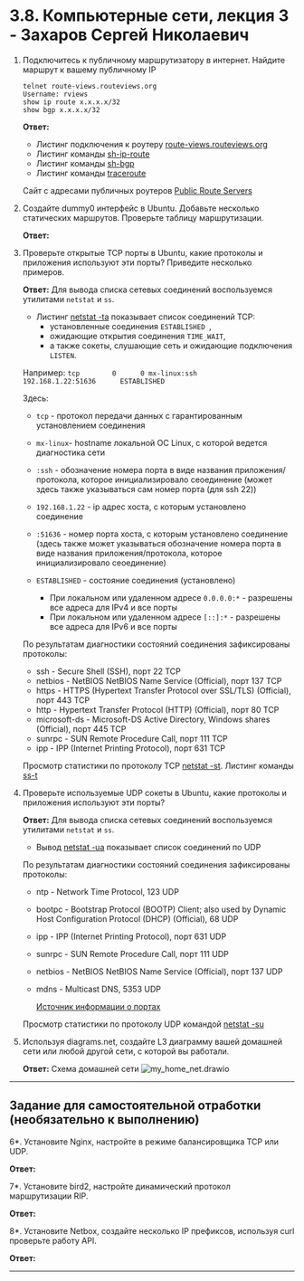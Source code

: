 # 3.8. Компьютерные сети, лекция 3 - Захаров Сергей Николаевич

1. Подключитесь к публичному маршрутизатору в интернет. Найдите маршрут к вашему публичному IP
    ```
    telnet route-views.routeviews.org
    Username: rviews
    show ip route x.x.x.x/32
    show bgp x.x.x.x/32
    ```
   **Ответ:**
   
     - Листинг подключения к роутеру [route-views.routeviews.org](route-views.bash)
     - Листинг команды [sh-ip-route](sh-ip-route.bash)
     - Листинг команды [sh-bgp](sh-bgp.bash)
     - Листинг команды [traceroute](traceroute.bash)

   Сайт с адресами публичных роутеров [Public Route Servers](http://www.routeservers.org/)
 
2. Создайте dummy0 интерфейс в Ubuntu. Добавьте несколько статических маршрутов. Проверьте таблицу маршрутизации.
 
   **Ответ:**
 
3. Проверьте открытые TCP порты в Ubuntu, какие протоколы и приложения используют эти порты? Приведите несколько примеров.
 
   **Ответ:**
   Для вывода списка сетевых соединений воспользуемся утилитами ` netstat ` и ` ss `.
   
    - Листинг [netstat -ta](netstat-ta.bash) показывает список соединений TCP:
      -  установленные соединения  `ESTABLISHED `, 
      -  ожидающие открытия соединения ` TIME_WAIT `, 
      -  а также сокеты, слушающие сеть и ожидающие подключения ` LISTEN `.

   Например: ` tcp        0      0 mx-linux:ssh            192.168.1.22:51636      ESTABLISHED `

   Здесь:
   - ` tcp ` - протокол передачи данных с гарантированным установлением соединения
   - ` mx-linux `- hostname локальной ОС Linux, с которой ведется диагностика сети
   - ` :ssh ` - обозначение номера порта в виде названия приложения/протокола, которое инициализировало сеоединение (может здесь также указываться сам номер порта (для ssh 22))
   - ` 192.168.1.22 ` - ip адрес хоста, с которым установлено соединение
   - ` :51636 ` - номер порта хоста, с которым установлено соединение (здесь также может указываться обозначение номера порта в виде названия приложения/протокола, 
   которое инициализировало сеоединение)
   - ` ESTABLISHED ` - состояние соединения (установлено)

     - При локальном или удаленном адресе ` 0.0.0.0:* ` - разрешены все адреса для IPv4 и все порты
     - При локальном или удаленном адресе ` [::]:* ` - разрешены все адреса для IPv6 и все порты

    По результатам диагностики состояний соединения зафиксированы протоколы:
    - ssh - Secure Shell (SSH), порт 22 TCP
    - netbios - NetBIOS NetBIOS Name Service (Official), порт 137 TCP
    - https - HTTPS (Hypertext Transfer Protocol over SSL/TLS) (Official), порт 443 TCP
    - http - Hypertext Transfer Protocol (HTTP) (Official), порт 80 TCP
    - microsoft-ds - Microsoft-DS Active Directory, Windows shares (Official), порт 445 TCP
    - sunrpc - SUN Remote Procedure Call, порт 111 TCP
    - ipp - IPP (Internet Printing Protocol), порт 631 TCP

    Просмотр статистики по протоколу TCP [netstat -st](netstat-st.bash).
    Листинг команды [ss-t](browser-ss-t.bash)
 
4. Проверьте используемые UDP сокеты в Ubuntu, какие протоколы и приложения используют эти порты?
 
   **Ответ:**
   Для вывода списка сетевых соединений воспользуемся утилитами ` netstat ` и ` ss `.
   
   - Вывод [netstat -ua](netstat-ua) показывает список соединений по UDP

    По результатам диагностики состояний соединения зафиксированы протоколы:
    - ntp - Network Time Protocol, 123 UDP
    - bootpc - Bootstrap Protocol (BOOTP) Client; also used by Dynamic Host Configuration Protocol (DHCP) (Official), 68 UDP
    - ipp - IPP (Internet Printing Protocol), порт 631 UDP
    - sunrpc - SUN Remote Procedure Call, порт 111 UDP
    - netbios - NetBIOS NetBIOS Name Service (Official), порт 137 UDP
    - mdns - Multicast DNS, 5353 UDP
    
       [Источник информации о портах](https://ru.adminsub.net/tcp-udp-port-finder)
    
     Просмотр статистики по протоколу UDP командой [netstat -su](netstat-su.bash)
 
5. Используя diagrams.net, создайте L3 диаграмму вашей домашней сети или любой другой сети, с которой вы работали. 
 
   **Ответ:**
     Схема домашней сети ![my_home_net.drawio](my_home_net.drawio)
 
 ---
## Задание для самостоятельной отработки (необязательно к выполнению)

6*. Установите Nginx, настройте в режиме балансировщика TCP или UDP.
 
   **Ответ:**
 
7*. Установите bird2, настройте динамический протокол маршрутизации RIP.
 
   **Ответ:**
 
8*. Установите Netbox, создайте несколько IP префиксов, используя curl проверьте работу API.
 
   **Ответ:**
 

 ---
